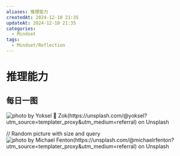 ```yaml
---
aliases: 推理能力
createdAt: 2024-12-10 21:35
updateAt: 2024-12-10 21:35
categories:
  - Mindset
tags:
  - Mindset/Reflection
---
```

# 推理能力


## 每日一图
![photo by Yoksel 🌿 Zok(https://unsplash.com/@yoksel?utm_source=templater_proxy&utm_medium=referral) on Unsplash](https://images.unsplash.com/photo-1613236116431-56bc4aabe4ce?crop=entropy&cs=srgb&fm=jpg&ixid=M3w2NDU1OTF8MHwxfHJhbmRvbXx8fHx8fHx8fDE3MzM4Mzc3NjB8&ixlib=rb-4.0.3&q=85&w=800&h=600)

// Random picture with size and query
![photo by Michael Fenton(https://unsplash.com/@michaelrfenton?utm_source=templater_proxy&utm_medium=referral) on Unsplash](https://images.unsplash.com/photo-1509849809433-36d5c609f0ee?crop=entropy&cs=srgb&fm=jpg&ixid=M3w2NDU1OTF8MHwxfHJhbmRvbXx8fHx8fHx8fDE3MzM4Mzc3NjB8&ixlib=rb-4.0.3&q=85&w=800&h=800)
